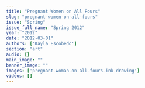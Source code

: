 ```yaml
---
title: "Pregnant Women on All Fours"
slug: "pregnant-women-on-all-fours"
issue: "Spring"
issue_full_name: "Spring 2012"
year: "2012"
date: "2012-03-01"
authors: ['Kayla Escobedo']
section: "art"
audio: []
main_image: ""
banner_image: ""
images: ['pregnant-woman-on-all-fours-ink-drawing']
videos: []
---
```

